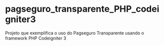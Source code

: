 # pagseguro_transparente_PHP_codeigniter3
Projeto que exemplifica o uso do Pagseguro Transparente usando o framework PHP Codeigniter 3

